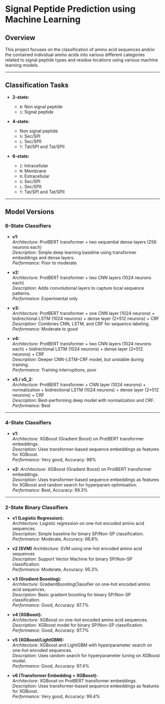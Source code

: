 # Signal Peptide Prediction using Machine Learning

## Overview

This project focuses on the classification of amino acid sequences and/or the contained individual amino acids into various different categories related to signal peptide types and residue locations using various machine learning models.

---

## Classification Tasks

- **2-state:**  
  - `0`: Non signal peptide  
  - `1`: Signal peptide

- **4-state:**  
  - Non signal peptide  
  - `S`: Sec/SPI  
  - `L`: Sec/SPII  
  - `T`: Tat/SPI and Tat/SPII

- **6-state:**  
  - `I`: Intracellular  
  - `M`: Membrane  
  - `O`: Extracellular  
  - `S`: Sec/SPI  
  - `L`: Sec/SPII  
  - `T`: Tat/SPI and Tat/SPII

---

## Model Versions

### 6-State Classifiers

- **v1:**  
  _Architecture:_ ProtBERT transformer + two sequential dense layers (256 neurons each)  
  _Description:_ Simple deep learning baseline using transformer embeddings and dense layers.  
  _Performance:_ Poor to moderate

- **v2:**  
  _Architecture:_ ProtBERT transformer + two CNN layers (1024 neurons each)  
  _Description:_ Adds convolutional layers to capture local sequence patterns.  
  _Performance:_ Experimental only

- **v3:**  
  _Architecture:_ ProtBERT transformer + one CNN layer (1024 neurons) + bidirectional LSTM (1024 neurons) + dense layer (2×512 neurons) + CRF  
  _Description:_ Combines CNN, LSTM, and CRF for sequence labeling.  
  _Performance:_ Moderate to good

- **v4:**  
  _Architecture:_ ProtBERT transformer + two CNN layers (1024 neurons each) + bidirectional LSTM (1024 neurons) + dense layer (2×512 neurons) + CRF  
  _Description:_ Deeper CNN-LSTM-CRF model, but unstable during training.  
  _Performance:_ Training interruptions, poor

- **v5 / v5_2:**  
  _Architecture:_ ProtBERT transformer + CNN layer (1024 neurons) + normalization + bidirectional LSTM (1024 neurons) + dense layer (2×512 neurons) + CRF  
  _Description:_ Best-performing deep model with normalization and CRF.  
  _Performance:_ Best

---

### 4-State Classifiers

- **v1:**  
  _Architecture:_ XGBoost (Gradient Boost) on ProtBERT transformer embeddings.  
  _Description:_ Uses transformer-based sequence embeddings as features for XGBoost.  
  _Performance:_ Very good, Accuracy: 98%

- **v2:**
  _Architecture:_ XGBoost (Gradient Boost) on ProtBERT transformer embeddings.  
  _Description:_ Uses transformer-based sequence embeddings as features for XGBoost and random search for hyperparam optimisation.  
  _Performance:_ Best, Accuracy: 99.3%

---

### 2-State Binary Classifiers

- **v1 (Logistic Regression):**  
  _Architecture:_ Logistic regression on one-hot encoded amino acid sequences.  
  _Description:_ Simple baseline for binary SP/Non-SP classification.  
  _Performance:_ Moderate, Accuracy: 96.8%

- **v2 (SVM)**
  _Architecture:_ SVM using one-hot encoded amino acid sequences  
  _Description:_ Support Vector Machine for binary SP/Non-SP classification.  
  _Performance:_ Moderate, Accuracy: 95.3%

- **v3 (Gradient Boosting):**  
  _Architecture:_ GradientBoostingClassifier on one-hot encoded amino acid sequences.  
  _Description:_ Basic gradient boosting for binary SP/Non-SP classification.  
  _Performance:_ Good, Accuracy: 97.7% 

- **v4 (XGBoost):**  
  _Architecture:_ XGBoost on one-hot encoded amino acid sequences.  
  _Description:_ XGBoost model for binary SP/Non-SP classification.  
  _Performance:_ Good, Accuracy: 97.7%

- **v5 (XGBoost/LightGBM):**  
  _Architecture:_ XGBoost and LightGBM with hyperparameter search on one-hot encoded sequences.  
  _Description:_ Uses random search for hyperparameter tuning on XGBoost model.  
  _Performance:_ Good, Accuracy: 97.4%

- **v6 (Transformer Embedding + XGBoost):**  
  _Architecture:_ XGBoost on ProtBERT transformer embeddings.  
  _Description:_ Uses transformer-based sequence embeddings as features for XGBoost.  
  _Performance:_ Very good, Accuracy: 99.4%
